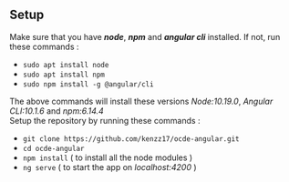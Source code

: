 ## Setup

Make sure that you have _**node**_, _**npm**_ and _**angular cli**_ installed.
If not, run these commands :
- `sudo apt install node`
- `sudo apt install npm`
- `sudo npm install -g @angular/cli`

The above commands will install these versions _Node:10.19.0_, _Angular CLI:10.1.6_ and _npm:6.14.4_
<br>
Setup the repository by running these commands :
- `git clone https://github.com/kenzz17/ocde-angular.git`
- `cd ocde-angular`
- `npm install` ( to install all the node modules )
- `ng serve` ( to start the app on _localhost:4200_ )